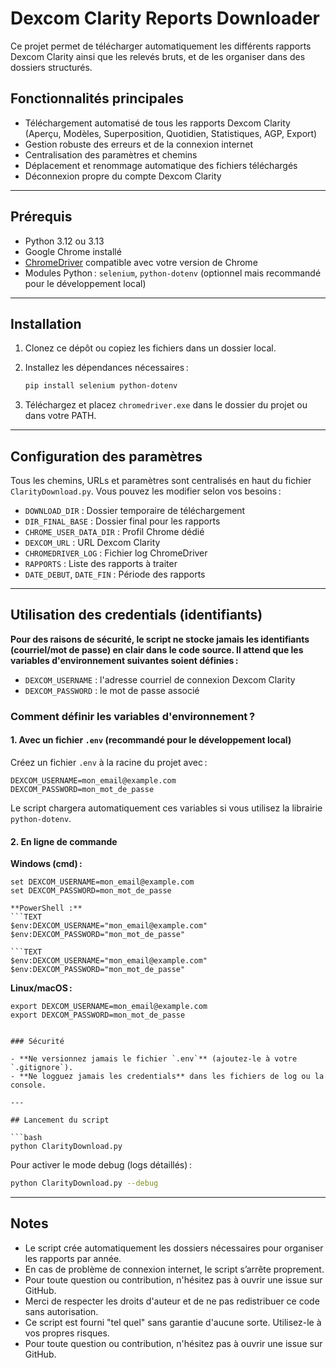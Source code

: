 # Dexcom Clarity Reports Downloader

Ce projet permet de télécharger automatiquement les différents rapports Dexcom Clarity ainsi que les relevés bruts, et de les organiser dans des dossiers structurés.

## Fonctionnalités principales

- Téléchargement automatisé de tous les rapports Dexcom Clarity (Aperçu, Modèles, Superposition, Quotidien, Statistiques, AGP, Export)
- Gestion robuste des erreurs et de la connexion internet
- Centralisation des paramètres et chemins
- Déplacement et renommage automatique des fichiers téléchargés
- Déconnexion propre du compte Dexcom Clarity

---

## Prérequis

- Python 3.12 ou 3.13
- Google Chrome installé
- [ChromeDriver](https://chromedriver.chromium.org/downloads) compatible avec votre version de Chrome
- Modules Python : `selenium`, `python-dotenv` (optionnel mais recommandé pour le développement local)

---

## Installation

1. Clonez ce dépôt ou copiez les fichiers dans un dossier local.
2. Installez les dépendances nécessaires :

   ```bash
   pip install selenium python-dotenv
   ```

3. Téléchargez et placez `chromedriver.exe` dans le dossier du projet ou dans votre PATH.

---

## Configuration des paramètres

Tous les chemins, URLs et paramètres sont centralisés en haut du fichier `ClarityDownload.py`.
Vous pouvez les modifier selon vos besoins :

- `DOWNLOAD_DIR` : Dossier temporaire de téléchargement
- `DIR_FINAL_BASE` : Dossier final pour les rapports
- `CHROME_USER_DATA_DIR` : Profil Chrome dédié
- `DEXCOM_URL` : URL Dexcom Clarity
- `CHROMEDRIVER_LOG` : Fichier log ChromeDriver
- `RAPPORTS` : Liste des rapports à traiter
- `DATE_DEBUT`, `DATE_FIN` : Période des rapports

---

## Utilisation des credentials (identifiants)

**Pour des raisons de sécurité, le script ne stocke jamais les identifiants (courriel/mot de passe) en clair dans le code source.
Il attend que les variables d'environnement suivantes soient définies :**

- `DEXCOM_USERNAME` : l'adresse courriel de connexion Dexcom Clarity
- `DEXCOM_PASSWORD` : le mot de passe associé

### Comment définir les variables d'environnement ?

#### 1. Avec un fichier `.env` (recommandé pour le développement local)

Créez un fichier `.env` à la racine du projet avec :

```TEXT
DEXCOM_USERNAME=mon_email@example.com
DEXCOM_PASSWORD=mon_mot_de_passe
```

Le script chargera automatiquement ces variables si vous utilisez la librairie `python-dotenv`.

#### 2. En ligne de commande

**Windows (cmd) :**

```TEXT
set DEXCOM_USERNAME=mon_email@example.com
set DEXCOM_PASSWORD=mon_mot_de_passe

**PowerShell :**
```TEXT
$env:DEXCOM_USERNAME="mon_email@example.com"
$env:DEXCOM_PASSWORD="mon_mot_de_passe"

```TEXT
$env:DEXCOM_USERNAME="mon_email@example.com"
$env:DEXCOM_PASSWORD="mon_mot_de_passe"
```

**Linux/macOS :**

```TEXT
export DEXCOM_USERNAME=mon_email@example.com
export DEXCOM_PASSWORD=mon_mot_de_passe


### Sécurité

- **Ne versionnez jamais le fichier `.env`** (ajoutez-le à votre `.gitignore`).
- **Ne logguez jamais les credentials** dans les fichiers de log ou la console.

---

## Lancement du script

```bash
python ClarityDownload.py
```

Pour activer le mode debug (logs détaillés) :

```bash
python ClarityDownload.py --debug
```

---

## Notes

- Le script crée automatiquement les dossiers nécessaires pour organiser les rapports par année.
- En cas de problème de connexion internet, le script s’arrête proprement.
- Pour toute question ou contribution, n'hésitez pas à ouvrir une issue sur GitHub.
- Merci de respecter les droits d'auteur et de ne pas redistribuer ce code sans autorisation.
- Ce script est fourni "tel quel" sans garantie d'aucune sorte. Utilisez-le à vos propres risques.
- Pour toute question ou contribution, n'hésitez pas à ouvrir une issue sur GitHub.

